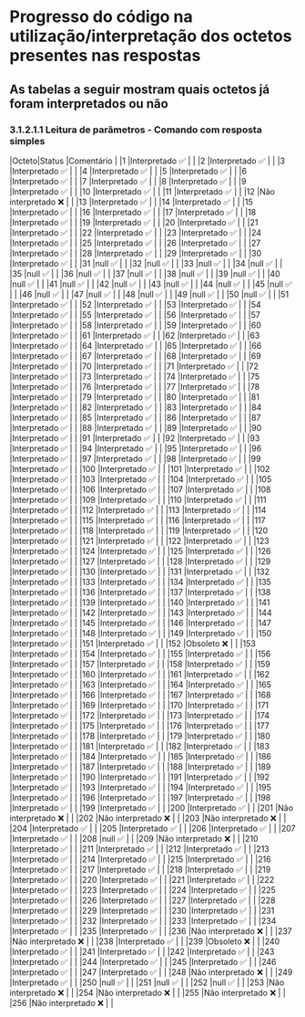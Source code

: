 # Progresso do código na utilização/interpretação dos octetos presentes nas respostas

## As tabelas a seguir mostram quais octetos já foram interpretados ou não

### 3.1.2.1.1 Leitura de parâmetros - Comando com resposta simples
|Octeto|Status              |Comentário                              |
|1     |Interpretado ✅      |                                        |
|2     |Interpretado ✅      |                                        |
|3     |Interpretado ✅      |                                        |
|4     |Interpretado ✅      |                                        |
|5     |Interpretado ✅      |                                        |
|6     |Interpretado ✅      |                                        |
|7     |Interpretado ✅      |                                        |
|8     |Interpretado ✅      |                                        |
|9     |Interpretado ✅      |                                        |
|10    |Interpretado ✅      |                                        |
|11    |Interpretado ✅      |                                        |
|12    |Não interpretado ❌  |                                        |
|13    |Interpretado ✅      |                                        |
|14    |Interpretado ✅      |                                        |
|15    |Interpretado ✅      |                                        |
|16    |Interpretado ✅      |                                        |
|17    |Interpretado ✅      |                                        |
|18    |Interpretado ✅      |                                        |
|19    |Interpretado ✅      |                                        |
|20    |Interpretado ✅      |                                        |
|21    |Interpretado ✅      |                                        |
|22    |Interpretado ✅      |                                        |
|23    |Interpretado ✅      |                                        |
|24    |Interpretado ✅      |                                        |
|25    |Interpretado ✅      |                                        |
|26    |Interpretado ✅      |                                        |
|27    |Interpretado ✅      |                                        |
|28    |Interpretado ✅      |                                        |
|29    |Interpretado ✅      |                                        |
|30    |Interpretado ✅      |                                        |
|31    |null ✅              |                                        |
|32    |null ✅              |                                        |
|33    |null ✅              |                                        |
|34    |null ✅              |                                        |
|35    |null ✅              |                                        |
|36    |null ✅              |                                        |
|37    |null ✅              |                                        |
|38    |null ✅              |                                        |
|39    |null ✅              |                                        |
|40    |null ✅              |                                        |
|41    |null ✅              |                                        |
|42    |null ✅              |                                        |
|43    |null ✅              |                                        |
|44    |null ✅              |                                        |
|45    |null ✅              |                                        |
|46    |null ✅              |                                        |
|47    |null ✅              |                                        |
|48    |null ✅              |                                        |
|49    |null ✅              |                                        |
|50    |null ✅              |                                        |
|51    |Interpretado ✅      |                                        |
|52    |Interpretado ✅      |                                        |
|53    |Interpretado ✅      |                                        |
|54    |Interpretado ✅      |                                        |
|55    |Interpretado ✅      |                                        |
|56    |Interpretado ✅      |                                        |
|57    |Interpretado ✅      |                                        |
|58    |Interpretado ✅      |                                        |
|59    |Interpretado ✅      |                                        |
|60    |Interpretado ✅      |                                        |
|61    |Interpretado ✅      |                                        |
|62    |Interpretado ✅      |                                        |
|63    |Interpretado ✅      |                                        |
|64    |Interpretado ✅      |                                        |
|65    |Interpretado ✅      |                                        |
|66    |Interpretado ✅      |                                        |
|67    |Interpretado ✅      |                                        |
|68    |Interpretado ✅      |                                        |
|69    |Interpretado ✅      |                                        |
|70    |Interpretado ✅      |                                        |
|71    |Interpretado ✅      |                                        |
|72    |Interpretado ✅      |                                        |
|73    |Interpretado ✅      |                                        |
|74    |Interpretado ✅      |                                        |
|75    |Interpretado ✅      |                                        |
|76    |Interpretado ✅      |                                        |
|77    |Interpretado ✅      |                                        |
|78    |Interpretado ✅      |                                        |
|79    |Interpretado ✅      |                                        |
|80    |Interpretado ✅      |                                        |
|81    |Interpretado ✅      |                                        |
|82    |Interpretado ✅      |                                        |
|83    |Interpretado ✅      |                                        |
|84    |Interpretado ✅      |                                        |
|85    |Interpretado ✅      |                                        |
|86    |Interpretado ✅      |                                        |
|87    |Interpretado ✅      |                                        |
|88    |Interpretado ✅      |                                        |
|89    |Interpretado ✅      |                                        |
|90    |Interpretado ✅      |                                        |
|91    |Interpretado ✅      |                                        |
|92    |Interpretado ✅      |                                        |
|93    |Interpretado ✅      |                                        |
|94    |Interpretado ✅      |                                        |
|95    |Interpretado ✅      |                                        |
|96    |Interpretado ✅      |                                        |
|97    |Interpretado ✅      |                                        |
|98    |Interpretado ✅      |                                        |
|99    |Interpretado ✅      |                                        |
|100   |Interpretado ✅      |                                        |
|101   |Interpretado ✅      |                                        |
|102   |Interpretado ✅      |                                        |
|103   |Interpretado ✅      |                                        |
|104   |Interpretado ✅      |                                        |
|105   |Interpretado ✅      |                                        |
|106   |Interpretado ✅      |                                        |
|107   |Interpretado ✅      |                                        |
|108   |Interpretado ✅      |                                        |
|109   |Interpretado ✅      |                                        |
|110   |Interpretado ✅      |                                        |
|111   |Interpretado ✅      |                                        |
|112   |Interpretado ✅      |                                        |
|113   |Interpretado ✅      |                                        |
|114   |Interpretado ✅      |                                        |
|115   |Interpretado ✅      |                                        |
|116   |Interpretado ✅      |                                        |
|117   |Interpretado ✅      |                                        |
|118   |Interpretado ✅      |                                        |
|119   |Interpretado ✅      |                                        |
|120   |Interpretado ✅      |                                        |
|121   |Interpretado ✅      |                                        |
|122   |Interpretado ✅      |                                        |
|123   |Interpretado ✅      |                                        |
|124   |Interpretado ✅      |                                        |
|125   |Interpretado ✅      |                                        |
|126   |Interpretado ✅      |                                        |
|127   |Interpretado ✅      |                                        |
|128   |Interpretado ✅      |                                        |
|129   |Interpretado ✅      |                                        |
|130   |Interpretado ✅      |                                        |
|131   |Interpretado ✅      |                                        |
|132   |Interpretado ✅      |                                        |
|133   |Interpretado ✅      |                                        |
|134   |Interpretado ✅      |                                        |
|135   |Interpretado ✅      |                                        |
|136   |Interpretado ✅      |                                        |
|137   |Interpretado ✅      |                                        |
|138   |Interpretado ✅      |                                        |
|139   |Interpretado ✅      |                                        |
|140   |Interpretado ✅      |                                        |
|141   |Interpretado ✅      |                                        |
|142   |Interpretado ✅      |                                        |
|143   |Interpretado ✅      |                                        |
|144   |Interpretado ✅      |                                        |
|145   |Interpretado ✅      |                                        |
|146   |Interpretado ✅      |                                        |
|147   |Interpretado ✅      |                                        |
|148   |Interpretado ✅      |                                        |
|149   |Interpretado ✅      |                                        |
|150   |Interpretado ✅      |                                        |
|151   |Interpretado ✅      |                                        |
|152   |Obsoleto ❌          |                                        |
|153   |Interpretado ✅      |                                        |
|154   |Interpretado ✅      |                                        |
|155   |Interpretado ✅      |                                        |
|156   |Interpretado ✅      |                                        |
|157   |Interpretado ✅      |                                        |
|158   |Interpretado ✅      |                                        |
|159   |Interpretado ✅      |                                        |
|160   |Interpretado ✅      |                                        |
|161   |Interpretado ✅      |                                        |
|162   |Interpretado ✅      |                                        |
|163   |Interpretado ✅      |                                        |
|164   |Interpretado ✅      |                                        |
|165   |Interpretado ✅      |                                        |
|166   |Interpretado ✅      |                                        |
|167   |Interpretado ✅      |                                        |
|168   |Interpretado ✅      |                                        |
|169   |Interpretado ✅      |                                        |
|170   |Interpretado ✅      |                                        |
|171   |Interpretado ✅      |                                        |
|172   |Interpretado ✅      |                                        |
|173   |Interpretado ✅      |                                        |
|174   |Interpretado ✅      |                                        |
|175   |Interpretado ✅      |                                        |
|176   |Interpretado ✅      |                                        |
|177   |Interpretado ✅      |                                        |
|178   |Interpretado ✅      |                                        |
|179   |Interpretado ✅      |                                        |
|180   |Interpretado ✅      |                                        |
|181   |Interpretado ✅      |                                        |
|182   |Interpretado ✅      |                                        |
|183   |Interpretado ✅      |                                        |
|184   |Interpretado ✅      |                                        |
|185   |Interpretado ✅      |                                        |
|186   |Interpretado ✅      |                                        |
|187   |Interpretado ✅      |                                        |
|188   |Interpretado ✅      |                                        |
|189   |Interpretado ✅      |                                        |
|190   |Interpretado ✅      |                                        |
|191   |Interpretado ✅      |                                        |
|192   |Interpretado ✅      |                                        |
|193   |Interpretado ✅      |                                        |
|194   |Interpretado ✅      |                                        |
|195   |Interpretado ✅      |                                        |
|196   |Interpretado ✅      |                                        |
|197   |Interpretado ✅      |                                        |
|198   |Interpretado ✅      |                                        |
|199   |Interpretado ✅      |                                        |
|200   |Interpretado ✅      |                                        |
|201   |Não interpretado ❌  |                                        |
|202   |Não interpretado ❌  |                                        |
|203   |Não interpretado ❌  |                                        |
|204   |Interpretado ✅      |                                        |
|205   |Interpretado ✅      |                                        |
|206   |Interpretado ✅      |                                        |
|207   |Interpretado ✅      |                                        |
|208   |null ✅              |                                        |
|209   |Não interpretado ❌  |                                        |
|210   |Interpretado ✅      |                                        |
|211   |Interpretado ✅      |                                        |
|212   |Interpretado ✅      |                                        |
|213   |Interpretado ✅      |                                        |
|214   |Interpretado ✅      |                                        |
|215   |Interpretado ✅      |                                        |
|216   |Interpretado ✅      |                                        |
|217   |Interpretado ✅      |                                        |
|218   |Interpretado ✅      |                                        |
|219   |Interpretado ✅      |                                        |
|220   |Interpretado ✅      |                                        |
|221   |Interpretado ✅      |                                        |
|222   |Interpretado ✅      |                                        |
|223   |Interpretado ✅      |                                        |
|224   |Interpretado ✅      |                                        |
|225   |Interpretado ✅      |                                        |
|226   |Interpretado ✅      |                                        |
|227   |Interpretado ✅      |                                        |
|228   |Interpretado ✅      |                                        |
|229   |Interpretado ✅      |                                        |
|230   |Interpretado ✅      |                                        |
|231   |Interpretado ✅      |                                        |
|232   |Interpretado ✅      |                                        |
|233   |Interpretado ✅      |                                        |
|234   |Interpretado ✅      |                                        |
|235   |Interpretado ✅      |                                        |
|236   |Não interpretado ❌  |                                        |
|237   |Não interpretado ❌  |                                        |
|238   |Interpretado ✅      |                                        |
|239   |Obsoleto ❌          |                                        |
|240   |Interpretado ✅      |                                        |
|241   |Interpretado ✅      |                                        |
|242   |Interpretado ✅      |                                        |
|243   |Interpretado ✅      |                                        |
|244   |Interpretado ✅      |                                        |
|245   |Interpretado ✅      |                                        |
|246   |Interpretado ✅      |                                        |
|247   |Interpretado ✅      |                                        |
|248   |Não interpretado ❌  |                                        |
|249   |Interpretado ✅      |                                        |
|250   |null ✅              |                                        |
|251   |null ✅              |                                        |
|252   |null ✅              |                                        |
|253   |Não interpretado ❌  |                                        |
|254   |Não interpretado ❌  |                                        |
|255   |Não interpretado ❌  |                                        |
|256   |Não interpretado ❌  |                                        |
